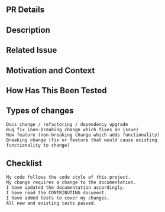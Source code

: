 ## PR Details
## Description
## Related Issue
## Motivation and Context
## How Has This Been Tested
## Types of changes
    Docs change / refactoring / dependency upgrade
    Bug fix (non-breaking change which fixes an issue)
    New feature (non-breaking change which adds functionality)
    Breaking change (fix or feature that would cause existing functionality to change)

## Checklist
    My code follows the code style of this project.
    My change requires a change to the documentation.
    I have updated the documentation accordingly.
    I have read the CONTRIBUTING document.
    I have added tests to cover my changes.
    All new and existing tests passed.
